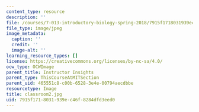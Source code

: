 ```yaml
---
content_type: resource
description: ''
file: /courses/7-013-introductory-biology-spring-2018/7915f1718031939ec46f8284dfd3eed0_classroom2.jpg
file_type: image/jpeg
image_metadata:
  caption: ''
  credit: ''
  image-alt: ''
learning_resource_types: []
license: https://creativecommons.org/licenses/by-nc-sa/4.0/
ocw_type: OCWImage
parent_title: Instructor Insights
parent_type: ThisCourseAtMITSection
parent_uid: 465551c8-c00b-6528-3e4e-00794aecdbbe
resourcetype: Image
title: classroom2.jpg
uid: 7915f171-8031-939e-c46f-8284dfd3eed0
---
```

